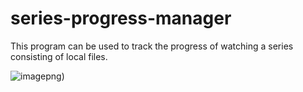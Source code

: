 # series-progress-manager

This program can be used to track the progress of watching a series consisting of local files.

![image](https://user-images.githubusercontent.com/36851937/135711811-12c6b4ec-4ee7-4ca7-b2e7-14ee2dcc0929.png)png)
